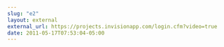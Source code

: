 ```yaml
---
slug: "e2"
layout: external
external_url: https://projects.invisionapp.com/login.cfm?video=true
date: 2011-05-17T07:53:04-05:00
---
```

